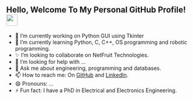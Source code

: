 <!--## Hello, Welcome To My Personal GitHub Profile! 👋-->

<div id="header">
  <h2>
    Hello, Welcome To My Personal GitHub Profile!
    <img src="https://media.giphy.com/media/hvRJCLFzcasrR4ia7z/giphy.gif" width="30px"/>
</div> 

- 🔭 I’m currently working on Python GUI using Tkinter
- 🌱 I’m currently learning Python, C, C++, OS programming and robotic programming.
- ✨ I’m looking to collaborate on NetFruit Technologies.
- 🤔 I’m looking for help with ...
- 💬 Ask me about engineering, programming and databases.
- 📫 How to reach me: On [GitHub](https://github.com/ATSqueak) and [LinkedIn](https://www.linkedin.com/in/arif-taha/).
- 😄 Pronouns: ...
- ⚡ Fun fact: I have a PhD in Electrical and Electronics Engineering.

<!---
ATSqueak/ATSqueak is a ✨ special ✨ repository because its `README.md` (this file) appears on your GitHub profile.
You can click the Preview link to take a look at your changes.
--->
